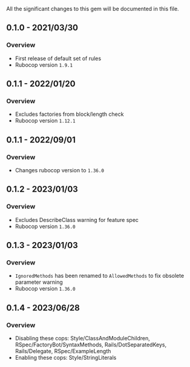 All the significant changes to this gem will be documented in this file.

## 0.1.0 - 2021/03/30
### Overview
- First release of default set of rules
- Rubocop version `1.9.1`

## 0.1.1 - 2022/01/20
### Overview
- Excludes factories from block/length check
- Rubocop version `1.12.1`

## 0.1.1 - 2022/09/01
### Overview
- Changes rubocop version to `1.36.0`

## 0.1.2 - 2023/01/03
### Overview
- Excludes DescribeClass warning for feature spec
- Rubocop version `1.36.0`

## 0.1.3 - 2023/01/03
### Overview
- `IgnoredMethods` has been renamed to `AllowedMethods` to fix obsolete parameter warning
- Rubocop version `1.36.0`

## 0.1.4 - 2023/06/28
### Overview
- Disabling these cops: Style/ClassAndModuleChildren, RSpec/FactoryBot/SyntaxMethods, Rails/DotSeparatedKeys, Rails/Delegate, RSpec/ExampleLength
- Enabling these cops: Style/StringLiterals
